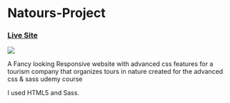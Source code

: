 # Natours-Project

### [Live Site](https://alaa-elghamry.github.io/Natours-Project/)
<!-- 
 ![Portfolio Website](https://drive.google.com/file/d/1IdMKoOTiliQL7Z3QTn7SF5-9ar_iYJV6/view?usp=sharing)  -->
  <img  src="img/Natours-Project.png.png">
 
A Fancy looking Responsive website with advanced css features for a tourism company that organizes tours in nature
created for the advanced css & sass udemy course 


I used HTML5 and Sass.


